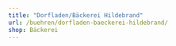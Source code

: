 ```yaml
---
title: "Dorfladen/Bäckerei Hildebrand"
url: /buehren/dorfladen-baeckerei-hildebrand/
shop: Bäckerei
---
```

